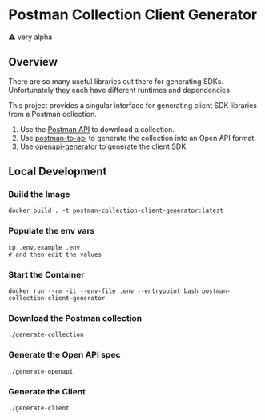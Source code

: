 # Postman Collection Client Generator

⚠️ very alpha

## Overview

There are so many useful libraries out there for generating SDKs. Unfortunately
they each have different runtimes and dependencies. 

This project provides a singular interface for generating client SDK libraries from a
Postman collection.

1. Use the [Postman API](https://www.postman.com/postman/workspace/postman-public-workspace/documentation/12959542-c8142d51-e97c-46b6-bd77-52bb66712c9a#647806d5-492a-eded-1df6-6529b5dc685c) to download a collection.
2. Use [postman-to-api](https://joolfe.github.io/postman-to-openapi/) to generate the collection into an Open API format.
3. Use [openapi-generator](https://github.com/OpenAPITools/openapi-generator) to generate the client SDK.

## Local Development

### Build the Image
```
docker build . -t postman-collection-client-generator:latest
```

### Populate the env vars

```
cp .env.example .env
# and then edit the values
```

### Start the Container
```
docker run --rm -it --env-file .env --entrypoint bash postman-collection-client-generator
```

### Download the Postman collection

```
./generate-collection
```

### Generate the Open API spec

```
./generate-openapi
```

### Generate the Client

```
./generate-client
```
